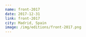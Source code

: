 ```yaml
---
name: front-2017
date: 2017-12-31
link: front-2017
city: Madrid, Spain
image: /img/editions/front-2017.png
---
```


